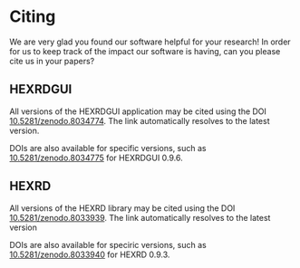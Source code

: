 # Citing

We are very glad you found our software helpful for your research!
In order for us to keep track of the impact our software is having, can
you please cite us in your papers?

## HEXRDGUI

All versions of the HEXRDGUI application may be cited using the DOI [10.5281/zenodo.8034774](https://doi.org/10.5281/zenodo.8034774).
The link automatically resolves to the latest version.

DOIs are also available for specific versions, such as [10.5281/zenodo.8034775](https://doi.org/10.5281/zenodo.8034775)
for HEXRDGUI 0.9.6.

## HEXRD

All versions of the HEXRD library may be cited using the DOI [10.5281/zenodo.8033939](https://doi.org/10.5281/zenodo.8033939).
The link automatically resolves to the latest version

DOIs are also available for speciric versions, such as [10.5281/zenodo.8033940](https://doi.org/10.5281/zenodo.8033940)
for HEXRD 0.9.3.
